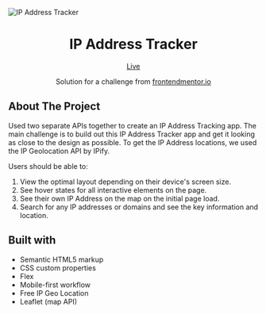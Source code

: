 ![IP Address Tracker](https://github.com/catherineisonline/ip-address-tracker-frontendmentor/blob/main/images/project-preview.png?raw=true)


<h1 align="center">IP Address Tracker</h1>

<div align="center">

[Live](https://catherineisonline.github.io/ip-address-tracker-frontendmentor/)

Solution for a challenge from [frontendmentor.io](https://www.frontendmentor.io/)

</div>




## About The Project

Used two separate APIs together to create an IP Address Tracking app.
The main challenge is to build out this IP Address Tracker app and get it looking as close to the design as possible. To get the IP Address locations, we used the IP Geolocation API by IPify.


Users should be able to:
1. View the optimal layout depending on their device's screen size.
2. See hover states for all interactive elements on the page.
3. See their own IP Address on the map on the initial page load.
4. Search for any IP addresses or domains and see the key information and location.





## Built with 

- Semantic HTML5 markup
- CSS custom properties
- Flex
- Mobile-first workflow
- Free IP Geo Location
- Leaflet (map API)

